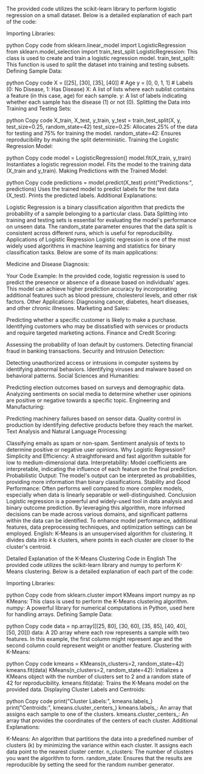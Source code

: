 The provided code utilizes the scikit-learn library to perform logistic regression on a small dataset. Below is a detailed explanation of each part of the code:

Importing Libraries:

python
Copy code
from sklearn.linear_model import LogisticRegression
from sklearn.model_selection import train_test_split
LogisticRegression: This class is used to create and train a logistic regression model.
train_test_split: This function is used to split the dataset into training and testing subsets.
Defining Sample Data:

python
Copy code
X = [[25], [30], [35], [40]]  # Age
y = [0, 0, 1, 1]  # Labels (0: No Disease, 1: Has Disease)
X: A list of lists where each sublist contains a feature (in this case, age) for each sample.
y: A list of labels indicating whether each sample has the disease (1) or not (0).
Splitting the Data into Training and Testing Sets:

python
Copy code
X_train, X_test, y_train, y_test = train_test_split(X, y, test_size=0.25, random_state=42)
test_size=0.25: Allocates 25% of the data for testing and 75% for training the model.
random_state=42: Ensures reproducibility by making the split deterministic.
Training the Logistic Regression Model:

python
Copy code
model = LogisticRegression()
model.fit(X_train, y_train)
Instantiates a logistic regression model.
Fits the model to the training data (X_train and y_train).
Making Predictions with the Trained Model:

python
Copy code
predictions = model.predict(X_test)
print("Predictions:", predictions)
Uses the trained model to predict labels for the test data (X_test).
Prints the predicted labels.
Additional Explanations:

Logistic Regression is a binary classification algorithm that predicts the probability of a sample belonging to a particular class.
Data Splitting into training and testing sets is essential for evaluating the model's performance on unseen data.
The random_state parameter ensures that the data split is consistent across different runs, which is useful for reproducibility.
Applications of Logistic Regression
Logistic regression is one of the most widely used algorithms in machine learning and statistics for binary classification tasks. Below are some of its main applications:

Medicine and Disease Diagnosis:

Your Code Example: In the provided code, logistic regression is used to predict the presence or absence of a disease based on individuals' ages. This model can achieve higher prediction accuracy by incorporating additional features such as blood pressure, cholesterol levels, and other risk factors.
Other Applications: Diagnosing cancer, diabetes, heart diseases, and other chronic illnesses.
Marketing and Sales:

Predicting whether a specific customer is likely to make a purchase.
Identifying customers who may be dissatisfied with services or products and require targeted marketing actions.
Finance and Credit Scoring:

Assessing the probability of loan default by customers.
Detecting financial fraud in banking transactions.
Security and Intrusion Detection:

Detecting unauthorized access or intrusions in computer systems by identifying abnormal behaviors.
Identifying viruses and malware based on behavioral patterns.
Social Sciences and Humanities:

Predicting election outcomes based on surveys and demographic data.
Analyzing sentiments on social media to determine whether user opinions are positive or negative towards a specific topic.
Engineering and Manufacturing:

Predicting machinery failures based on sensor data.
Quality control in production by identifying defective products before they reach the market.
Text Analysis and Natural Language Processing:

Classifying emails as spam or non-spam.
Sentiment analysis of texts to determine positive or negative user opinions.
Why Logistic Regression?
Simplicity and Efficiency: A straightforward and fast algorithm suitable for low to medium-dimensional data.
Interpretability: Model coefficients are interpretable, indicating the influence of each feature on the final prediction.
Probabilistic Output: The model's output can be interpreted as probabilities, providing more information than binary classifications.
Stability and Good Performance: Often performs well compared to more complex models, especially when data is linearly separable or well-distinguished.
Conclusion
Logistic regression is a powerful and widely-used tool in data analysis and binary outcome prediction. By leveraging this algorithm, more informed decisions can be made across various domains, and significant patterns within the data can be identified. To enhance model performance, additional features, data preprocessing techniques, and optimization settings can be employed.
English:
K-Means is an unsupervised algorithm for clustering. It divides data into 
𝑘
k clusters, where points in each cluster are closer to the cluster's centroid.

Detailed Explanation of the K-Means Clustering Code in English
The provided code utilizes the scikit-learn library and numpy to perform K-Means clustering. Below is a detailed explanation of each part of the code:

Importing Libraries:

python
Copy code
from sklearn.cluster import KMeans
import numpy as np
KMeans: This class is used to perform the K-Means clustering algorithm.
numpy: A powerful library for numerical computations in Python, used here for handling arrays.
Defining Sample Data:

python
Copy code
data = np.array([[25, 80], [30, 60], [35, 85], [40, 40], [50, 20]])
data: A 2D array where each row represents a sample with two features. In this example, the first column might represent age and the second column could represent weight or another feature.
Clustering with K-Means:

python
Copy code
kmeans = KMeans(n_clusters=2, random_state=42)
kmeans.fit(data)
KMeans(n_clusters=2, random_state=42): Initializes a KMeans object with the number of clusters set to 2 and a random state of 42 for reproducibility.
kmeans.fit(data): Trains the K-Means model on the provided data.
Displaying Cluster Labels and Centroids:

python
Copy code
print("Cluster Labels:", kmeans.labels_)
print("Centroids:", kmeans.cluster_centers_)
kmeans.labels_: An array that assigns each sample to one of the clusters.
kmeans.cluster_centers_: An array that provides the coordinates of the centers of each cluster.
Additional Explanations:

K-Means: An algorithm that partitions the data into a predefined number of clusters (k) by minimizing the variance within each cluster. It assigns each data point to the nearest cluster center.
n_clusters: The number of clusters you want the algorithm to form.
random_state: Ensures that the results are reproducible by setting the seed for the random number generator.
